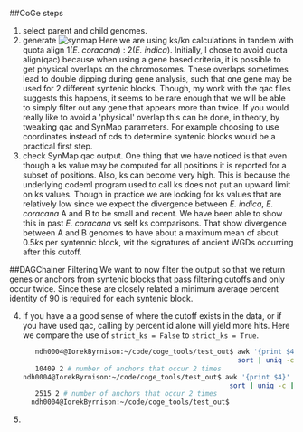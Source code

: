 ##CoGe steps
1. select parent and child genomes.
2. generate ![synmap][coge_syn1]
    Here we are using ks/kn calculations in tandem with quota align 1(*E. coracana*) : 2(*E. indica*). Initially, 
    I chose to avoid quota align(qac) because when using a gene based criteria, it is possible to get physical 
    overlaps on the chromosomes. These overlaps sometimes lead to double dipping during gene analysis, such that one gene
    may be used for 2 different syntenic blocks. Though, my work with the qac files suggests this happens, it seems to 
    be rare enough that we will be able to simply filter out any gene that appears more than twice. If you would really
    like to avoid a 'physical' overlap this can be done, in theory, by tweaking qac and SynMap parameters. For example 
    choosing to use coordinates instead of cds to determine syntenic blocks would be a practical first step. 
3. check SynMap qac output. One thing that we have noticed is that even though a ks value may be computed for all
    positions it is reported for a subset of positions. Also, ks can become very high. This is because the underlying
    codeml program used to call ks does not put an upward limit on ks values. Though in practice we are looking for ks 
    values that are relatively low since we expect the divergence between *E. indica*, *E. coracana* A and B to be
    small and recent. We have been able to show this in past *E. coracana* vs self ks comparisons. That show divergence 
    between A and B genomes to have about a maximum  mean of about 0.5*ks* per syntennic block, wit the signatures of 
    ancient WGDs occurring after this cutoff.
    
##DAGChainer Filtering
We want to now filter the output so that we return genes or anchors from syntenic blocks that pass filtering cutoffs and
only occur twice. Since these are closely related a minimum average percent identity of 90 is required for
each syntenic block. 
    
4. If you have a a good sense of where the cutoff exists in the data, or if you have used qac, calling by percent id 
    alone will yield more hits. Here we compare the use of `strict_ks = False` to `strict_ks = True`.
    ```bash
       ndh0004@IorekByrnison:~/code/coge_tools/test_out$ awk '{print $4}' bog_sep18_abcalls.tsv |\
                                                         sort | uniq -c |awk '{print $1}' | sort | uniq -c | sort -n 
       10409 2 # number of anchors that occur 2 times
    ndh0004@IorekByrnison:~/code/coge_tools/test_out$ awk '{print $4}' bog_sep18_strict_abcalls.tsv |\
                                                       sort | uniq -c |awk '{print $1}' | sort | uniq -c | sort -n 
       2515 2 # number of anchors that occur 2 times
      ndh0004@IorekByrnison:~/code/coge_tools/test_out$ 
    ```  
5. 



[coge_syn1]:(https://genomevolution.org/coge/SynMap.pl?dsgid1=51576;dsgid2=52024;D=20;A=5;w=0;b=6;ft1=1;ft2=1;autogo=1;Dm=0;tdd=10;gm=0;snsd=0;ma=1;da=1;do1=2;do2=1;do=50;fb_ws=100;fb_nqc=25;fb_ntc=25;fb_rru=1;cs=1;cmin=0;cmax=3;logks=0;sr=1;cso=S;dt=geneorder;ks=3)